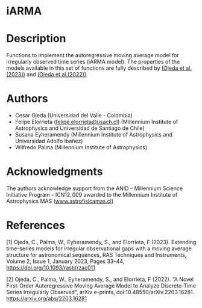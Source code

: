 iARMA 
===========

Description
===========

Functions to implement the autoregressive moving average model for irregularly observed time series (iARMA model). The properties of the models available in this set of functions are fully described by [(Ojeda et al.(2023))](#1) and [(Ojeda et al.(2022))](#2).

Authors
======================

-   Cesar Ojeda (Universidad del Valle - Colombia)
-   Felipe Elorrieta (felipe.elorrieta@usach.cl) (Millennium Institute of Astrophysics and Universidad de Santiago de Chile)
-   Susana Eyheramendy (Millennium Institute of Astrophysics and Universidad Adolfo Ibañez)
-   Wilfredo Palma (Millennium Institute of Astrophysics)

Acknowledgments
======================

The authors acknowledge support from the ANID – Millennium Science Initiative Program – ICN12_009 awarded to the Millennium Institute of Astrophysics MAS (www.astrofisicamas.cl) 

References
======================

<a id="1">[1]</a> Ojeda, C., Palma, W., Eyheramendy, S., and Elorrieta, F (2023). Extending time-series models for irregular observational gaps with a moving average structure for astronomical sequences, RAS Techniques and Instruments, Volume 2, Issue 1, January 2023, Pages 33–44, https://doi.org/10.1093/rasti/rzac011

<a id="2">[2]</a>  Ojeda, C., Palma, W., Eyheramendy, S., and Elorrieta, F (2022). “A Novel First-Order Autoregressive Moving Average Model to Analyze Discrete-Time Series Irregularly Observed”, arXiv e-prints, doi:10.48550/arXiv.2203.16281. https://arxiv.org/abs/2203.16281

